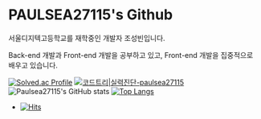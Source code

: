 # PAULSEA27115's Github 
서울디지텍고등학교를 재학중인 개발자 조성빈입니다.

Back-end 개발과 Front-end 개발을 공부하고 있고, Front-end 개발을 집중적으로 배우고 있습니다.




[![Solved.ac Profile](http://mazassumnida.wtf/api/v2/generate_badge?boj=paulsea27115)](https://solved.ac/paulsea27115/) 
[![코드트리|실력진단-paulsea27115](https://banner.codetree.ai/v1/banner/paulsea27115)](https://www.codetree.ai/profiles/paulsea27115)
![Paulsea27115's GitHub stats](https://github-readme-stats.vercel.app/api?username=paulsea27115&theme=radical&show_icons=true)
[![Top Langs](https://github-readme-stats.vercel.app/api/top-langs/?username=paulsea27115&langs_count=8&layout=compact&theme=dark)](https://github.com/paulsea27115)

- [![Hits](https://hits.seeyoufarm.com/api/count/incr/badge.svg?url=https%3A%2F%2Fgithub.com%2Fpaulsea27115&count_bg=%2379C83D&title_bg=%23555555&icon=&icon_color=%23E7E7E7&title=hits&edge_flat=false)](https://hits.seeyoufarm.com)

<!--
**paulsea27115/paulsea27115** is a ✨ _special_ ✨ repository because its `README.md` (this file) appears on your GitHub profile.

Here are some ideas to get you started:

- 🔭 I’m currently working on ...
- 🌱 I’m currently learning ...
- 👯 I’m looking to collaborate on ...
- 🤔 I’m looking for help with ...
- 💬 Ask me about ...
- 📫 How to reach me: ...
- 😄 Pronouns: ...
- ⚡ Fun fact: ...
-->

